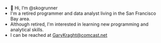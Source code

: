 - 👋 Hi, I’m @skogrunner
- I'm a retired programmer and data analyst living in the San Francisco Bay area.
- Although retired, I'm interested in learning new programming and analytical skills.
- I can be reached at GaryKraght@comcast.net

<!---
skogrunner/skogrunner is a ✨ special ✨ repository because its `README.md` (this file) appears on your GitHub profile.
You can click the Preview link to take a look at your changes.
--->
